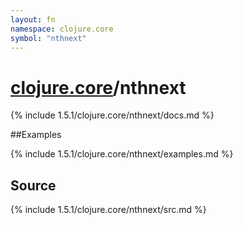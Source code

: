 ```yaml
---
layout: fn
namespace: clojure.core
symbol: "nthnext"
---
```


# [clojure.core](../)/nthnext

{% include 1.5.1/clojure.core/nthnext/docs.md %}

##Examples

{% include 1.5.1/clojure.core/nthnext/examples.md %}
## Source
{% include 1.5.1/clojure.core/nthnext/src.md %}

